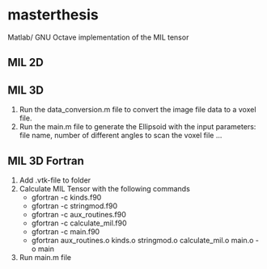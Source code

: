 # masterthesis
Matlab/ GNU Octave implementation of the MIL tensor

## MIL 2D

## MIL 3D

1. Run the data_conversion.m file to convert the image file data to a voxel file.
2. Run the main.m file to generate the Ellipsoid with the input parameters: file name, number of different angles to scan the voxel file ...

## MIL 3D Fortran

1. Add .vtk-file to folder
2. Calculate MIL Tensor with the following commands
   - gfortran -c kinds.f90
   - gfortran -c stringmod.f90
   - gfortran -c aux_routines.f90
   - gfortran -c calculate_mil.f90
   - gfortran -c main.f90
   - gfortran aux_routines.o kinds.o stringmod.o calculate_mil.o main.o -o main
3. Run main.m file
